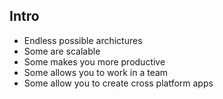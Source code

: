 <section>
    <h1>Intro</h1>
</section>

<section>
    <ul>
        <li>Endless possible archictures</li>
        <li>Some are scalable</li>
        <li>Some makes you more productive</li>
        <li>Some allows you to work in a team</li>
        <li>Some allow you to create cross platform apps</li>
    </ul>    
</section>
